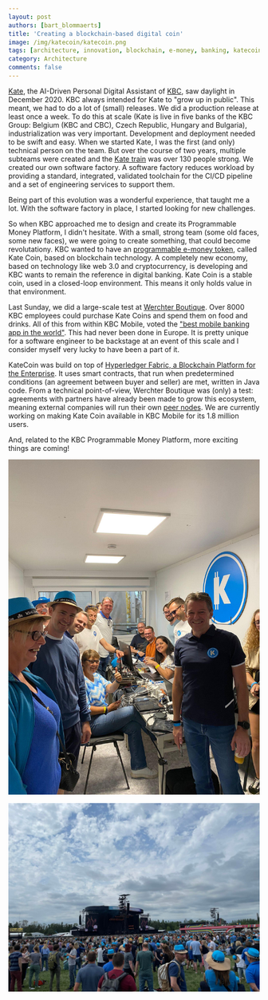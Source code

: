 ```yaml
---
layout: post
authors: [bart_blommaerts]
title: 'Creating a blockchain-based digital coin'
image: /img/katecoin/katecoin.png
tags: [architecture, innovation, blockchain, e-money, banking, katecoin]
category: Architecture
comments: false
---
```


<meta name="twitter:card" content="summary" />
<meta name="twitter:site" content="@DaggieBe" />
<meta name="twitter:title" content="Creating a blockchain-based digital coin" />
<meta name="twitter:description" content="KBC launches its own digital coin" />
<meta name="twitter:image" content="https://bbconsulting.be/img/katecoin/katecoin.png" />
     

[Kate](https://bbconsulting.be/architecture/2022/01/03/digital.html), the AI-Driven Personal Digital Assistant of [KBC](https://www.kbc.be/), saw daylight in December 2020. 
KBC always intended for Kate to "grow up in public".
This meant, we had to do a lot of (small) releases.
We did a production release at least once a week.
To do this at scale (Kate is live in five banks of the KBC Group: Belgium (KBC and CBC), Czech Republic, Hungary and Bulgaria), industrialization was very important.
Development and deployment needed to be swift and easy.
When we started Kate, I was the first (and only) technical person on the team.
But over the course of two years, multiple subteams were created and the [Kate train](https://www.scaledagileframework.com/agile-release-train/) was over 130 people strong. 
We created our own software factory.
A software factory reduces workload by providing a standard, integrated, validated toolchain for the CI/CD pipeline and a set of engineering services to support them.

Being part of this evolution was a wonderful experience, that taught me a lot.
With the software factory in place, I started looking for new challenges.

So when KBC approached me to design and create its Programmable Money Platform, I didn't hesitate.
With a small, strong team (some old faces, some new faces), we were going to create something, that could become revolutationy.
KBC wanted to have an [programmable e-money token](https://newsroom.kbc.com/kbc-zorgt-met-de-kate-coin-een-eigen-op-blockchain-gebaseerde-digitale-munt-voor-een-primeur-in-europa), called Kate Coin, based on blockchain technology.
A completely new economy, based on technology like web 3.0 and cryptocurrency, is developing and KBC wants to remain the reference in digital banking.
Kate Coin is a stable coin, used in a closed-loop environment.
This means it only holds value in that environment.

Last Sunday, we did a large-scale test at [Werchter Boutique](https://www.werchterboutique.be/en/).
Over 8000 KBC employees could purchase Kate Coins and spend them on food and drinks.
All of this from within KBC Mobile, voted the ["best mobile banking app in the world"](https://newsroom.kbc.com/kbc-mobile-door-onafhankelijk-internationaal-onderzoeksbureau-sia-partners-uitgeroepen-tot-beste-mobile-banking-app-wereldwijd).
This had never been done in Europe.
It is pretty unique for a software engineer to be backstage at an event of this scale and I consider myself very lucky to have been a part of it.  

KateCoin was build on top of [Hyperledger Fabric, a Blockchain Platform for the Enterprise](https://hyperledger-fabric.readthedocs.io/en/latest/).
It uses smart contracts, that run when predetermined conditions (an agreement between buyer and seller) are met, written in Java code.
From a technical point-of-view, Werchter Boutique was (only) a test: agreements with partners have already been made to grow this ecosystem, meaning external companies will run their own [peer nodes](https://hyperledger-fabric.readthedocs.io/en/latest/peers/peers.html).
We are currently working on making Kate Coin available in KBC Mobile for its 1.8 million users.

And, related to the KBC Programmable Money Platform, more exciting things are coming!


<p style="text-align: center;">  
  <img class="image fit" alt="Creating a blockchain-based digital coin at Werchter Boutique" src="/img/katecoin/container.jpeg">
</p>

<p style="text-align: center;">  
  <img class="image fit" alt="Creating a blockchain-based digital coin at Werchter Boutique" src="/img/katecoin/wei.jpeg">
</p>

